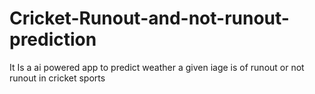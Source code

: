 # Cricket-Runout-and-not-runout-prediction
It Is a ai powered app to predict weather a given iage is of runout or not runout in cricket sports
